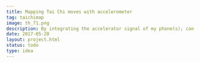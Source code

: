 ```yaml
---
title: Mapping Tai Chi moves with accelerometer
tag: taichimap
image: th_71.png
description: By integrating the accelerator signal of my phone(s); can I map out a full 108 move Tai Chi set.
date: 2017-05-20
layout: project.html
status: todo
type: idea
---
```



